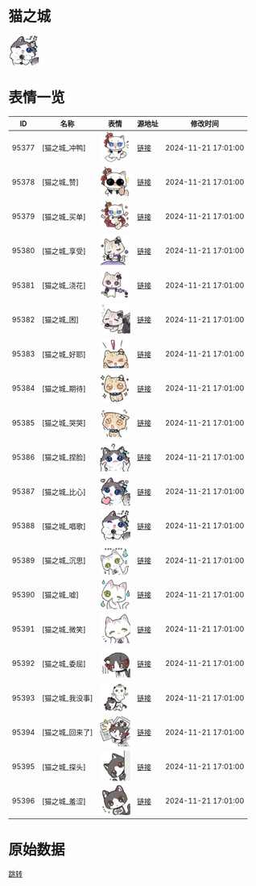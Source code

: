 # 猫之城

<img src="./cover.png" height="60" alt="cover" />

# 表情一览

|ID|名称|表情|源地址|修改时间|
|----|----|----|----|----|
|95377|[猫之城_冲鸭]|<img src="./pic/095377_%5B猫之城_冲鸭%5D.png" height="60" alt="冲鸭"/>|[链接](https://i0.hdslb.com/bfs/garb/4c6378b64bbb30773d262968e435afcc84996b32.png)|2024-11-21 17:01:00|
|95378|[猫之城_赞]|<img src="./pic/095378_%5B猫之城_赞%5D.png" height="60" alt="赞"/>|[链接](https://i0.hdslb.com/bfs/garb/ee50525b0f63e6986affdbe4726b3da56e9f6429.png)|2024-11-21 17:01:00|
|95379|[猫之城_买单]|<img src="./pic/095379_%5B猫之城_买单%5D.png" height="60" alt="买单"/>|[链接](https://i0.hdslb.com/bfs/garb/fdfd2334449fc12f494767b8ee5ae2b5c7fa40c9.png)|2024-11-21 17:01:00|
|95380|[猫之城_享受]|<img src="./pic/095380_%5B猫之城_享受%5D.png" height="60" alt="享受"/>|[链接](https://i0.hdslb.com/bfs/garb/c0cdd32ffc7582f044c5601e296bfd7a5c211c1e.png)|2024-11-21 17:01:00|
|95381|[猫之城_浇花]|<img src="./pic/095381_%5B猫之城_浇花%5D.png" height="60" alt="浇花"/>|[链接](https://i0.hdslb.com/bfs/garb/ec5fbdab88395fdcde81928dc47164013243810c.png)|2024-11-21 17:01:00|
|95382|[猫之城_困]|<img src="./pic/095382_%5B猫之城_困%5D.png" height="60" alt="困"/>|[链接](https://i0.hdslb.com/bfs/garb/0a1eae39762c2e558eb3044406ac1535260ebb59.png)|2024-11-21 17:01:00|
|95383|[猫之城_好耶]|<img src="./pic/095383_%5B猫之城_好耶%5D.png" height="60" alt="好耶"/>|[链接](https://i0.hdslb.com/bfs/garb/1cfe9f72d48d7b16b242afea10ce7e77548cb0fe.png)|2024-11-21 17:01:00|
|95384|[猫之城_期待]|<img src="./pic/095384_%5B猫之城_期待%5D.png" height="60" alt="期待"/>|[链接](https://i0.hdslb.com/bfs/garb/5b0390324ce6c83362da3f4dd649e2aa8b086edc.png)|2024-11-21 17:01:00|
|95385|[猫之城_哭哭]|<img src="./pic/095385_%5B猫之城_哭哭%5D.png" height="60" alt="哭哭"/>|[链接](https://i0.hdslb.com/bfs/garb/ff22073c3b3b3b3dc868abf1f419e6e4ff385ca3.png)|2024-11-21 17:01:00|
|95386|[猫之城_捏脸]|<img src="./pic/095386_%5B猫之城_捏脸%5D.png" height="60" alt="捏脸"/>|[链接](https://i0.hdslb.com/bfs/garb/f5c1c3a58a75c63acff182c39eeb2d333bbf2827.png)|2024-11-21 17:01:00|
|95387|[猫之城_比心]|<img src="./pic/095387_%5B猫之城_比心%5D.png" height="60" alt="比心"/>|[链接](https://i0.hdslb.com/bfs/garb/fe6e7f46dcd1de3f245e49669fbd4bd5b73e02e7.png)|2024-11-21 17:01:00|
|95388|[猫之城_唱歌]|<img src="./pic/095388_%5B猫之城_唱歌%5D.png" height="60" alt="唱歌"/>|[链接](https://i0.hdslb.com/bfs/garb/18e8ed594fd7459b992386b1fbeb530734b192dd.png)|2024-11-21 17:01:00|
|95389|[猫之城_沉思]|<img src="./pic/095389_%5B猫之城_沉思%5D.png" height="60" alt="沉思"/>|[链接](https://i0.hdslb.com/bfs/garb/cd16352156252b402895322886630b5ecc68a83b.png)|2024-11-21 17:01:00|
|95390|[猫之城_嘘]|<img src="./pic/095390_%5B猫之城_嘘%5D.png" height="60" alt="嘘"/>|[链接](https://i0.hdslb.com/bfs/garb/4b47dca6ebcf0b4c212802236d3423eb1ffd7ae5.png)|2024-11-21 17:01:00|
|95391|[猫之城_微笑]|<img src="./pic/095391_%5B猫之城_微笑%5D.png" height="60" alt="微笑"/>|[链接](https://i0.hdslb.com/bfs/garb/33042351e56bf8a4f7fcf272f567060f1e77a3aa.png)|2024-11-21 17:01:00|
|95392|[猫之城_委屈]|<img src="./pic/095392_%5B猫之城_委屈%5D.png" height="60" alt="委屈"/>|[链接](https://i0.hdslb.com/bfs/garb/ad8c0718620817386eaefdcae2b2d08d7fd1b553.png)|2024-11-21 17:01:00|
|95393|[猫之城_我没事]|<img src="./pic/095393_%5B猫之城_我没事%5D.png" height="60" alt="我没事"/>|[链接](https://i0.hdslb.com/bfs/garb/ce12034b86688c06762906c0035fbe77b567cb83.png)|2024-11-21 17:01:00|
|95394|[猫之城_回来了]|<img src="./pic/095394_%5B猫之城_回来了%5D.png" height="60" alt="回来了"/>|[链接](https://i0.hdslb.com/bfs/garb/c5e7942464007f2afb1a14deb4cd747097876a86.png)|2024-11-21 17:01:00|
|95395|[猫之城_探头]|<img src="./pic/095395_%5B猫之城_探头%5D.png" height="60" alt="探头"/>|[链接](https://i0.hdslb.com/bfs/garb/387e3ffdea968ac0ad8ec2cbb4ce41cf3598a5a0.png)|2024-11-21 17:01:00|
|95396|[猫之城_羞涩]|<img src="./pic/095396_%5B猫之城_羞涩%5D.png" height="60" alt="羞涩"/>|[链接](https://i0.hdslb.com/bfs/garb/cdd264089adaa58707992dae5081728c7f89f2de.png)|2024-11-21 17:01:00|

# 原始数据

[跳转](./raw.json)

